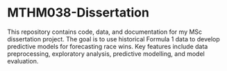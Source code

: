 # MTHM038-Dissertation
This repository contains code, data, and documentation for my MSc dissertation project. The goal is to use historical Formula 1 data to develop predictive models for forecasting race wins. Key features include data preprocessing, exploratory analysis, predictive modelling, and model evaluation. 
